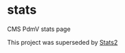 stats
=====

CMS PdmV stats page

This project was superseded by [Stats2](https://github.com/cms-PdmV/Stats2)
